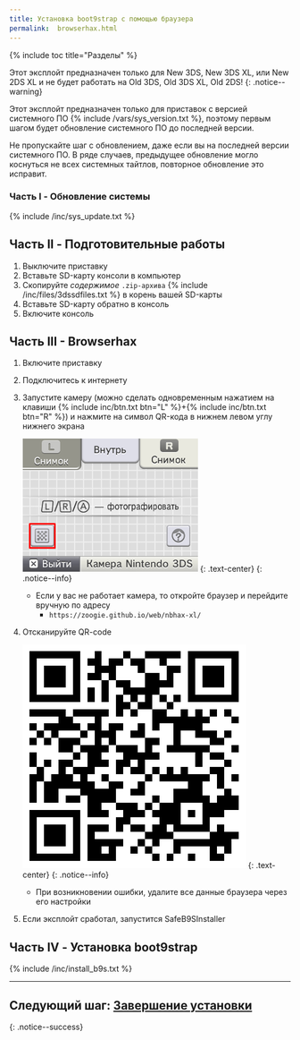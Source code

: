 ```yaml
---
title: Установка boot9strap с помощью браузера
permalink:  browserhax.html
---
```

{% include toc title="Разделы" %}

Этот эксплойт предназначен только для New 3DS, New 3DS XL, или New 2DS XL и не будет работать на Old 3DS, Old 3DS XL, Old 2DS!
{: .notice--warning}

Этот эксплойт предназначен только для приставок с версией системного ПО {% include /vars/sys_version.txt %}, поэтому первым шагом будет обновление системного ПО до последней версии. 

Не пропускайте шаг с обновлением, даже если вы на последней версии системного ПО. В ряде случаев, предыдущее обновление могло коснуться не всех системных тайтлов, повторное обновление это исправит. 

### Часть I - Обновление системы

{% include /inc/sys_update.txt %}

## Часть II - Подготовительные работы

1. Выключите приставку
1. Вставьте SD-карту консоли в компьютер
1. Скопируйте _содержимое_ `.zip-архива` {% include /inc/files/3dssdfiles.txt %} в корень вашей SD-карты
1. Вставьте SD-карту обратно в консоль
1. Включите консоль

## Часть III - Browserhax

1. Включите приставку 
1. Подключитесь к интернету
1. Запустите камеру (можно сделать одновременным нажатием на клавиши {% include inc/btn.txt btn="L" %}+{% include inc/btn.txt btn="R" %}) и нажмите на символ QR-кода в нижнем левом углу нижнего экрана 

	![](/images/qrcode_reader.png)
	{: .text-center}
	{: .notice--info}

	* Если у вас не работает камера, то откройте браузер и перейдите вручную по адресу 
		* `https://zoogie.github.io/web/nbhax-xl/`

1. Отсканируйте QR-code

	![](/images/browserhax.png)
	{: .text-center}
	{: .notice--info}

	* При возникновении ошибки, удалите все данные браузера через его настройки
1. Если эксплойт сработал, запустится SafeB9SInstaller

## Часть IV - Установка boot9strap

{% include /inc/install_b9s.txt %}

___

## **Следующий шаг:** [Завершение установки](finalizing-setup)
{: .notice--success}

<script>
	localStorage.setItem('browserhax', 1);
</script>